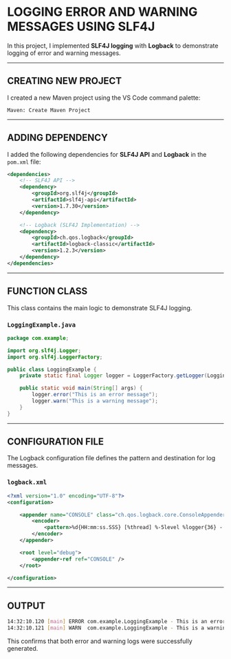 # LOGGING ERROR AND WARNING MESSAGES USING SLF4J

In this project, I implemented **SLF4J logging** with **Logback** to demonstrate logging of error and warning messages.

---

## CREATING NEW PROJECT

I created a new Maven project using the VS Code command palette:

```
Maven: Create Maven Project
```


---

## ADDING DEPENDENCY

I added the following dependencies for **SLF4J API** and **Logback** in the `pom.xml` file:

```xml
<dependencies>
    <!-- SLF4J API -->
    <dependency>
        <groupId>org.slf4j</groupId>
        <artifactId>slf4j-api</artifactId>
        <version>1.7.30</version>
    </dependency>

    <!-- Logback (SLF4J Implementation) -->
    <dependency>
        <groupId>ch.qos.logback</groupId>
        <artifactId>logback-classic</artifactId>
        <version>1.2.3</version>
    </dependency>
</dependencies>
```

---

## FUNCTION CLASS

This class contains the main logic to demonstrate SLF4J logging.

### `LoggingExample.java`

```java
package com.example;

import org.slf4j.Logger;
import org.slf4j.LoggerFactory;

public class LoggingExample {
    private static final Logger logger = LoggerFactory.getLogger(LoggingExample.class);

    public static void main(String[] args) {
        logger.error("This is an error message");
        logger.warn("This is a warning message");
    }
}
```

---

## CONFIGURATION FILE

The Logback configuration file defines the pattern and destination for log messages.

### `logback.xml`

```xml
<?xml version="1.0" encoding="UTF-8"?>
<configuration>

    <appender name="CONSOLE" class="ch.qos.logback.core.ConsoleAppender">
        <encoder>
            <pattern>%d{HH:mm:ss.SSS} [%thread] %-5level %logger{36} - %msg%n</pattern>
        </encoder>
    </appender>

    <root level="debug">
        <appender-ref ref="CONSOLE" />
    </root>

</configuration>
```
---

## OUTPUT

```bash
14:32:10.120 [main] ERROR com.example.LoggingExample - This is an error message
14:32:10.121 [main] WARN  com.example.LoggingExample - This is a warning message
```

This confirms that both error and warning logs were successfully generated.

